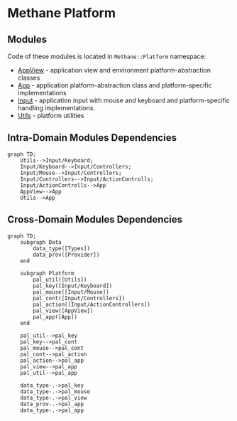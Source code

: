 # Methane Platform

## Modules

Code of these modules is located in `Methane::Platform` namespace:

- [AppView](AppView) - application view and environment platform-abstraction classes
- [App](App) - application platform-abstraction class and platform-specific implementations
- [Input](Input) - application input with mouse and keyboard and platform-specific handling implementations.
- [Utils](Utils) - platform utilities

## Intra-Domain Modules Dependencies

```mermaid
graph TD;
    Utils-->Input/Keyboard;
    Input/Keyboard-->Input/Controllers;
    Input/Mouse-->Input/Controllers;
    Input/Controllers-->Input/ActionControlls;
    Input/ActionControlls-->App
    AppView-->App
    Utils-->App
```

## Cross-Domain Modules Dependencies

```mermaid
graph TD;
    subgraph Data
        data_type([Types])
        data_prov([Provider])
    end

    subgraph Platform
        pal_util([Utils])
        pal_key([Input/Keyboard])
        pal_mouse([Input/Mouse])
        pal_cont([Input/Controllers])
        pal_action([Input/ActionControllers])
        pal_view([AppView])
        pal_app([App])
    end

    pal_util-->pal_key
    pal_key-->pal_cont
    pal_mouse-->pal_cont
    pal_cont-->pal_action
    pal_action-->pal_app
    pal_view-->pal_app
    pal_util-->pal_app

    data_type-.->pal_key
    data_type-.->pal_mouse
    data_type-.->pal_view
    data_prov-.->pal_app
    data_type-.->pal_app
```
